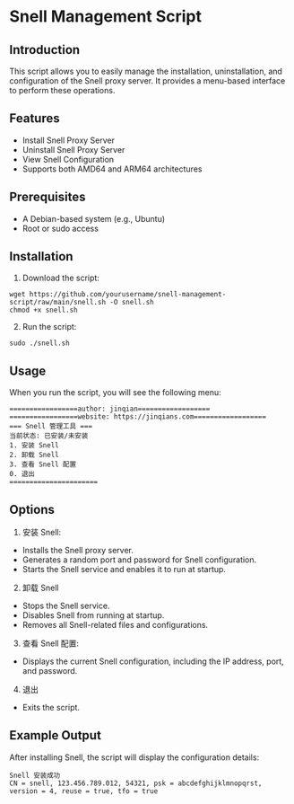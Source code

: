 # Snell Management Script

## Introduction
This script allows you to easily manage the installation, uninstallation, and configuration of the Snell proxy server. It provides a menu-based interface to perform these operations.

## Features
+ Install Snell Proxy Server
+ Uninstall Snell Proxy Server
+ View Snell Configuration
+ Supports both AMD64 and ARM64 architectures

## Prerequisites
+ A Debian-based system (e.g., Ubuntu)
+ Root or sudo access

## Installation
1. Download the script:
```shell
wget https://github.com/yourusername/snell-management-script/raw/main/snell.sh -O snell.sh
chmod +x snell.sh
```
2. Run the script:
```shell
sudo ./snell.sh
```

## Usage
When you run the script, you will see the following menu:
```shell
=================author: jinqian==================
=================website: https://jinqians.com==================
=== Snell 管理工具 ===
当前状态: 已安装/未安装
1. 安装 Snell
2. 卸载 Snell
3. 查看 Snell 配置
0. 退出
======================
```

## Options
1. 安装 Snell:
  + Installs the Snell proxy server.
  + Generates a random port and password for Snell configuration.
  + Starts the Snell service and enables it to run at startup.
2. 卸载 Snell
  + Stops the Snell service.
  + Disables Snell from running at startup.
  + Removes all Snell-related files and configurations.
3. 查看 Snell 配置:
  + Displays the current Snell configuration, including the IP address, port, and password.
4. 退出
  + Exits the script.

## Example Output
After installing Snell, the script will display the configuration details:
```shell
Snell 安装成功
CN = snell, 123.456.789.012, 54321, psk = abcdefghijklmnopqrst, version = 4, reuse = true, tfo = true
```

